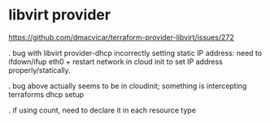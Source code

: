 libvirt provider
================
https://github.com/dmacvicar/terraform-provider-libvirt/issues/272

. bug with libvirt provider-dhcp incorrectly setting static IP address: need to ifdown/ifup eth0 + restart network in cloud init to set IP address properly/statically.

. bug above actually seems to be in cloudinit; something is intercepting terraforms dhcp setup

. if using count, need to declare it in each resource type
